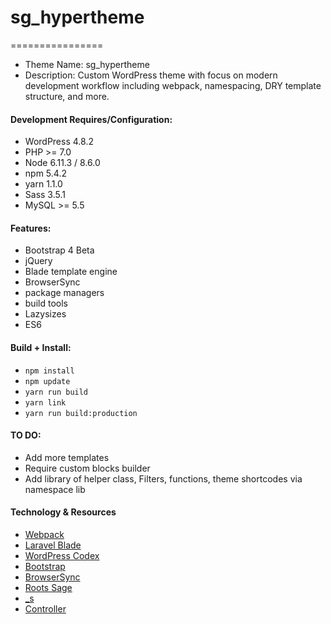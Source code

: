 # sg_hypertheme
================
* Theme Name: sg_hypertheme
* Description: Custom WordPress theme with focus on modern development workflow including webpack, namespacing, DRY template structure, and more.

#### Development Requires/Configuration:
* WordPress 4.8.2
* PHP >= 7.0
* Node 6.11.3 / 8.6.0
* npm 5.4.2
* yarn 1.1.0
* Sass 3.5.1
* MySQL >= 5.5 

#### Features:
* Bootstrap 4 Beta
* jQuery
* Blade template engine
* BrowserSync
* package managers
* build tools
* Lazysizes
* ES6

#### Build + Install:
* `npm install`
* `npm update`
* `yarn run build`
* `yarn link`
* `yarn run build:production`

#### TO DO:
* Add more templates
* Require custom blocks builder
* Add library of helper class, Filters, functions, theme shortcodes via namespace lib

#### Technology & Resources
* [Webpack](https://webpack.github.io/)
* [Laravel Blade](https://laravel.com/docs/5.5/blade)
* [WordPress Codex](https://codex.wordpress.org/)
* [Bootstrap](http://getbootstrap.com/)
* [BrowserSync](http://www.browsersync.io/)
* [Roots Sage](https://github.com/roots/)
* [_s](https://github.com/Automattic/_s)
* [Controller](https://github.com/soberwp/controller)